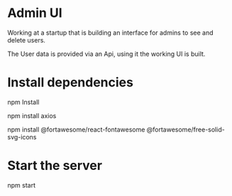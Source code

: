 # Admin UI

Working at a startup that is building an interface for admins to see and delete users.

The User data is provided via an Api, using it the working UI is built.

# Install dependencies

npm Install

npm install axios

npm install @fortawesome/react-fontawesome @fortawesome/free-solid-svg-icons

# Start the server

npm start
